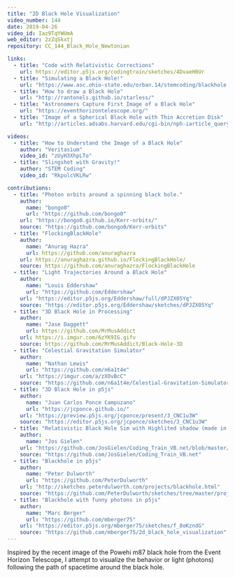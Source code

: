 ```yaml
---
title: "2D Black Hole Visualization"
video_number: 144
date: 2019-04-26
video_id: Iaz9TqYWUmA
web_editor: 2zZqSkxtj
repository: CC_144_Black_Hole_Newtonian

links:
  - title: "Code with Relativistic Corrections"
    url: https://editor.p5js.org/codingtrain/sketches/4DvaeH0Ur
  - title: "Simulating a Black Hole!"
    url: "https://www.asc.ohio-state.edu/orban.14/stemcoding/blackhole.html"
  - title: "How to draw a Black Hole"
    url: "http://rantonels.github.io/starless/"
  - title: "Astronomers Capture First Image of a Black Hole"
    url: "https://eventhorizontelescope.org/"
  - title: "Image of a Spherical Black Hole with Thin Accretion Disk"
    url: "http://articles.adsabs.harvard.edu/cgi-bin/nph-iarticle_query?1979A&A....75..228L"

videos:
  - title: "How to Understand the Image of a Black Hole"
    author: "Veritasium"
    video_id: "zUyH3XhpLTo"
  - title: "Slingshot with Gravity!"
    author: "STEM Coding"
    video_id: "RkpulcVKLRw"

contributions:
  - title: "Photon orbits around a spinning black hole."
    author:
      name: "bongo0"
      url: "https://github.com/bongo0"
    url: "https://bongo0.github.io/Kerr-orbits/"
    source: "https://github.com/bongo0/Kerr-orbits"
  - title: "FlockingBlackHole"
    author:
      name: "Anurag Hazra"
      url: https://github.com/anuraghazra
    url: https://anuraghazra.github.io/FlockingBlackHole/
    source: https://github.com/anuraghazra/FlockingBlackHole
  - title: "Light Trajectories Around a Black Hole"
    author:
      name: "Louis Eddershaw"
      url: "https://github.com/Eddershaw"
    url: "https://editor.p5js.org/Eddershaw/full/dPJZX05Yq"
    source: "https://editor.p5js.org/Eddershaw/sketches/dPJZX05Yq"
  - title: "3D Black Hole in Processing"
    author:
      name: "Jase Daggett"
      url: https://github.com/MrMusAddict
    url: https://i.imgur.com/6zYK9IG.gifv
    source: https://github.com/MrMusAddict/Black-Hole-3D
  - title: "Celestial Gravitation Simulator"
    author:
      name: "Nathan Lewis"
      url: "https://github.com/n6a1t4e"
    url: "https://imgur.com/a/zXOvBcC"
    source: "https://github.com/n6a1t4e/Celestial-Gravitation-Simulator"
  - title: "3D Black Hole in p5js"
    author:
      name: "Juan Carlos Ponce Campuzano"
      url: "https://jcponce.github.io/"
    url: "https://preview.p5js.org/jcponce/present/3_CNC1u3W"
    source: "https://editor.p5js.org/jcponce/sketches/3_CNC1u3W"
  - title: "Relativistic Black Hole Sim with Highlited shadow (made in VB.net)"
    author:
      name: "Jos Gielen"
    url: "https://github.com/JosGielen/Coding_Train_VB.net/blob/master/CC144%20Black%20Hole%20Visualization/Example/RedShadow.jpg"
    source: "https://github.com/JosGielen/Coding_Train_VB.net"
  - title: "Blackhole in p5js"
    author:
      name: "Peter Dulworth"
      url: "https://github.com/PeterDulworth"
    url: "http://sketches.peterdulworth.com/projects/blackhole.html"
    source: "https://github.com/PeterDulworth/sketches/tree/master/projects/blackhole"
  - title: "Blackhole with funny photons in p5js"
    author:
      name: "Marc Berger"
      url: "https://github.com/mberger75"
    url: "https://editor.p5js.org/mberger75/sketches/f_8oKzndG"
    source: "https://github.com/mberger75/2d_black_hole_visualization"
---
```


Inspired by the recent image of the Powehi m87 black hole from the Event Horizon Telescope, I attempt to visualize the behavior or light (photons) following the  path of spacetime around the black hole.
